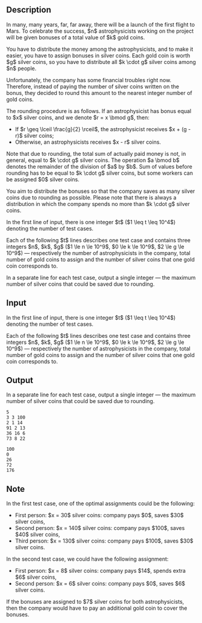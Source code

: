 ## Description

<div><p>In many, many years, far, far away, there will be a launch of the first flight to Mars. To celebrate the success, $n$ astrophysicists working on the project will be given bonuses of a total value of $k$ gold coins.</p><p>You have to distribute the money among the astrophysicists, and to make it easier, you have to assign bonuses in silver coins. Each gold coin is worth $g$ silver coins, so you have to distribute all $k \cdot g$ silver coins among $n$ people.</p><p>Unfortunately, the company has some financial troubles right now. Therefore, instead of paying the number of silver coins written on the bonus, they decided to round this amount to the nearest integer number of gold coins.</p><p>The rounding procedure is as follows. If an astrophysicist has bonus equal to $x$ silver coins, and we denote $r = x \bmod g$, then: </p><ul> <li> If $r \geq \lceil \frac{g}{2} \rceil$, the astrophysicist receives $x + (g - r)$ silver coins; </li><li> Otherwise, an astrophysicists receives $x - r$ silver coins. </li></ul> Note that due to rounding, the total sum of actually paid money is not, in general, equal to $k \cdot g$ silver coins. The operation $a \bmod b$ denotes the remainder of the division of $a$ by $b$. Sum of values before rounding <span class="tex-font-style-bf">has to be equal to $k \cdot g$ silver coins</span>, but some workers can be assigned $0$ silver coins.<p>You aim to distribute the bonuses so that the company saves as many silver coins due to rounding as possible. Please note that there is always a distribution in which the company spends no more than $k \cdot g$ silver coins.</p></div><div class="input-specification"><p>In the first line of input, there is one integer $t$ ($1 \leq t \leq 10^4$) denoting the number of test cases.</p><p>Each of the following $t$ lines describes one test case and contains three integers $n$, $k$, $g$ ($1 \le n \le 10^9$, $0 \le k \le 10^9$, $2 \le g \le 10^9$) — respectively the number of astrophysicists in the company, total number of gold coins to assign and the number of silver coins that one gold coin corresponds to.</p></div><div class="output-specification"><p>In a separate line for each test case, output a single integer — the maximum number of silver coins that could be saved due to rounding.</p></div>

## Input

<p>In the first line of input, there is one integer $t$ ($1 \leq t \leq 10^4$) denoting the number of test cases.</p><p>Each of the following $t$ lines describes one test case and contains three integers $n$, $k$, $g$ ($1 \le n \le 10^9$, $0 \le k \le 10^9$, $2 \le g \le 10^9$) — respectively the number of astrophysicists in the company, total number of gold coins to assign and the number of silver coins that one gold coin corresponds to.</p>

## Output

<p>In a separate line for each test case, output a single integer — the maximum number of silver coins that could be saved due to rounding.</p>





```input1|2,4,6
5
3 3 100
2 1 14
91 2 13
36 16 6
73 8 22
```




```output1
100
0
26
72
176
```



## Note

<p>In the first test case, one of the optimal assignments could be the following:</p><ul> <li> First person: $x = 30$ silver coins: company pays $0$, saves $30$ silver coins, </li><li> Second person: $x = 140$ silver coins: company pays $100$, saves $40$ silver coins, </li><li> Third person: $x = 130$ silver coins: company pays $100$, saves $30$ silver coins. </li></ul><p>In the second test case, we could have the following assignment: </p><ul> <li> First person: $x = 8$ silver coins: company pays $14$, spends extra $6$ silver coins, </li><li> Second person: $x = 6$ silver coins: company pays $0$, saves $6$ silver coins. </li></ul><p>If the bonuses are assigned to $7$ silver coins for both astrophysicists, then the company would have to pay an additional gold coin to cover the bonuses.</p>

